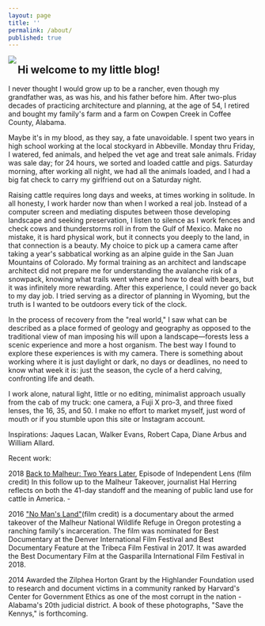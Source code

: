 ```yaml
---
layout: page
title: ''
permalink: /about/
published: true
---
```


<img src="https://github.com/jkalev/blog/raw/master/images/jonkalev.jpg" align="left" />


<h2>Hi welcome to my little blog!</h2>
I never thought I would grow up to be a rancher, even though my grandfather was, as was his, and his father before him.
After two-plus decades of practicing architecture and planning, at the age of 54, I retired and bought my family's farm and a farm on Cowpen Creek in Coffee County, Alabama.<p> Maybe it's in my blood, as they say, a fate unavoidable. I spent two years in high school working at the local stockyard in Abbeville. Monday thru Friday, I watered, fed animals, and helped the vet age and treat sale animals. Friday was sale day; for 24 hours, we sorted and loaded cattle and pigs. 
Saturday morning, after working all night, we had all the animals loaded, and I had a big fat check to carry my girlfriend out on a Saturday night.
  <p>Raising cattle requires long days and weeks, at times working in solitude. In all honesty, I work harder now than when I worked a real job. Instead of a computer screen and mediating disputes between those developing landscape and seeking preservation, I listen to silence as I work fences and check cows and thunderstorms roll in from the Gulf of Mexico. Make no mistake, it is hard physical work, but it connects you deeply to the land, in that connection is a beauty.
My choice to pick up a camera came after taking a year's sabbatical working as an alpine guide in the San Juan Mountains of Colorado. My formal training as an architect and landscape architect did not prepare me for understanding the avalanche risk of a snowpack, knowing what trails went where and how to deal with bears, but it was infinitely more rewarding. After this experience, I could never go back to my day job. I tried serving as a director of planning in Wyoming, but the truth is I wanted to be outdoors every tick of the clock. 
    <p>In the process of recovery from the "real world," I saw what can be described as a place formed of geology and geography as opposed to the traditional view of man imposing his will upon a landscape—forests less a scenic experience and more a host organism. The best way I found to explore these experiences is with my camera.
There is something about working where it is just daylight or dark, no days or deadlines, no need to know what week it is: just the season, the cycle of a herd calving, confronting life and death.
      <p>
I work alone, natural light, little or no editing, minimalist approach usually from the cab of my truck: one camera, a Fuji X pro-3, and three fixed lenses, the 16, 35, and 50. I make no effort to market myself, just word of mouth or if you stumble upon this site or Instagram account.
<p>
Inspirations:  Jaques Lacan,  Walker Evans,  Robert Capa, Diane Arbus and William Allard.
  <p>
Recent work:
      
<p>2018 <a href="https://www.pbssocal.org/shows/independent-lens/clip/back-malheur-two-years-later-0o4iek">Back to Malheur: Two Years Later</a>, Episode of Independent Lens (film credit) In this follow up to the Malheur Takeover, journalist Hal Herring reflects on both the 41-day standoff and the meaning of public land use for cattle in America. -
<p>2016 <a href="https://www.pbs.org/independentlens/documentaries/no-mans-land/">"No Man's Land"</a>(film credit) is a documentary about the armed takeover of the Malheur National Wildlife Refuge in Oregon protesting a ranching family's incarceration. The film was nominated for Best Documentary at the Denver International Film Festival and Best Documentary Feature at the Tribeca Film Festival in 2017. It was awarded the Best Documentary Film at the Gasparilla International Film Festival in 2018. 
<p>2014 Awarded the Zilphea Horton Grant by the Highlander Foundation used to research and document victims in a community ranked by Harvard's Center for Government Ethics as one of the most corrupt in the nation - Alabama's 20th judicial district. A book of these photographs, "Save the Kennys," is forthcoming.





